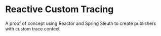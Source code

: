 # Reactive Custom Tracing

A proof of concept using Reactor and Spring Sleuth to create publishers with custom trace context
